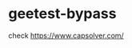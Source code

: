 # geetest-bypass
check https://www.capsolver.com/ 





















                                                                                                                         